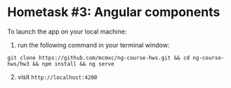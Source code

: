 # Hometask #3: Angular components

To launch the app on your local machine: 
1. run the following command in your terminal window: 

`git clone https://github.com/mcmxc/ng-course-hws.git && cd ng-course-hws/hw3 && npm install && ng serve`

2. visit `http://localhost:4200`